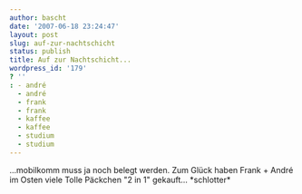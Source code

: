 ```yaml
---
author: bascht
date: '2007-06-18 23:24:47'
layout: post
slug: auf-zur-nachtschicht
status: publish
title: Auf zur Nachtschicht...
wordpress_id: '179'
? ''
: - andré
  - andré
  - frank
  - frank
  - kaffee
  - kaffee
  - studium
  - studium
---
```


...mobilkomm muss ja noch belegt werden. Zum Glück haben Frank +
André im Osten viele Tolle Päckchen "2 in 1" gekauft...
\*schlotter\*


